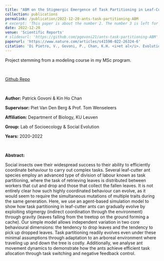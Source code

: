 ```yaml
---
title: "ABM on the Stigmergic Emergence of Task Partitioning in Leaf-Cutting Ants"
collection: publications
permalink: /publication/2022-12-20-ants-task-partitioning-ABM
# excerpt: 'This paper is about the number 2. The number 3 is left for future work.'
date: 2022-12-20
venue: 'Scientific Reports'
# slidesurl: 'https://github.com/pgovoni21/ants-task-partitioning-ABM'
paperurl: 'https://www.nature.com/articles/s41598-022-26324-6'
citation: 'Di Pietro, V., Govoni, P., Chan, K.H. <i>et al</i>. Evolution of self-organised division of labour driven by stigmergy in leaf-cutter ants. <i>Sci Rep</i> <b>12</b>, 21971 (2022). https://doi.org/10.1038/s41598-022-26324-6'
---
```


Project stemming from a modeling course in my MSc program. 

<br/>

[Github Repo](https://github.com/pgovoni21/ants-task-partitioning-ABM)

<br/>

<b>Author:</b> Patrick Govoni & Kin Ho Chan

<b>Supervisor:</b> Piet Van Den Berg & Prof. Tom Wenseleers

<b>Affiliation:</b> Department of Biology, KU Leuven

<b>Group:</b> Lab of Socioecology & Social Evolution

<b>Years:</b> 2020-2022

<br/>

<b>Abstract:</b>

Social insects owe their widespread success to their ability to efficiently coordinate behaviour to carry out complex tasks. Several leaf-cutter ant species employ an advanced type of division of labour known as task partitioning, where the task of retrieving leaves is distributed between workers that cut and drop and those that collect the fallen leaves. It is not entirely clear how such highly coordinated behaviour can evolve, as it would seem to require the simultaneous mutations of multiple traits during the same generation. Here, we use an agent-based simulation model to show how task partitioning in leaf-cutter ants can gradually evolve by exploiting stigmergy (indirect coordination through the environment) through gravity (leaves falling from the treetop on the ground forming a cache). Our simple model allows independent variation in two core behavioural dimensions: the tendency to drop leaves and the tendency to pick up dropped leaves. Task partitioning readily evolves even under these minimal assumptions through adaptation to an arboreal environment where traveling up and down the tree is costly. Additionally, we analyse ant movement dynamics to demonstrate how the ants achieve efficient task allocation through task switching and negative feedback control.